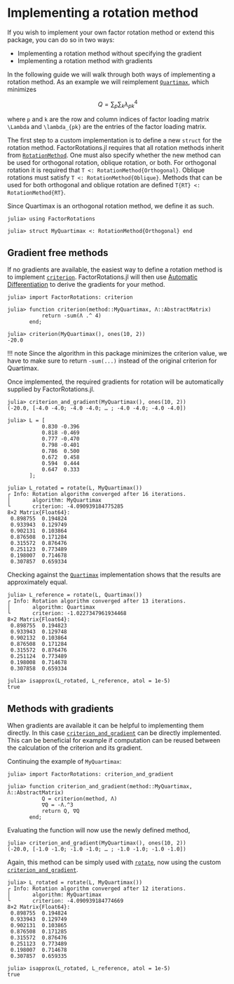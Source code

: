 # Implementing a rotation method

If you wish to implement your own factor rotation method or extend this package, you can do so in two ways:

- Implementing a rotation method without specifying the gradient
- Implementing a rotation method with gradients

In the following guide we will walk through both ways of implementing a rotation method.
As an example we will reimplement [`Quartimax`](@ref), which minimizes 

```math
Q = \sum_p \sum_k \lambda_{pk}^4
```

where ``p`` and ``k`` are the row and column indices of factor loading matrix ``\Lambda`` and ``\lambda_{pk}`` are the entries of the factor loading matrix. 

The first step to a custom implementation is to define a new `struct` for the rotation method.
FactorRotations.jl requires that all rotation methods inherit from [`RotationMethod`](@ref).
One must also specify whether the new method can be used for orthogonal rotation, oblique rotation, or both. 
For orthogonal rotation it is required that `T <: RotationMethod{Orthogonal}`.
Oblique rotations must satisfy `T <: RotationMethod{Oblique}`.
Methods that can be used for both orthogonal and oblique rotation are defined `T{RT} <: RotationMethod{RT}`.

Since Quartimax is an orthogonal rotation method, we define it as such.

```jldoctest implementing_rotation_methods
julia> using FactorRotations

julia> struct MyQuartimax <: RotationMethod{Orthogonal} end

```

## Gradient free methods
If no gradients are available, the easiest way to define a rotation method is to implement [`criterion`](@ref).
FactorRotations.jl will then use [Automatic Differentiation](https://en.wikipedia.org/wiki/Automatic_differentiation) to derive the gradients for your method.

```jldoctest implementing_rotation_methods
julia> import FactorRotations: criterion

julia> function criterion(method::MyQuartimax, Λ::AbstractMatrix)
           return -sum(Λ .^ 4)
       end;

julia> criterion(MyQuartimax(), ones(10, 2))
-20.0
```

!!! note
    Since the algorithm in this package minimizes the criterion value, we have to make sure to return `-sum(...)` instead of the original criterion for Quartimax. 

Once implemented, the required gradients for rotation will be automatically supplied by FactorRotations.jl.

```jldoctest implementing_rotation_methods
julia> criterion_and_gradient(MyQuartimax(), ones(10, 2))
(-20.0, [-4.0 -4.0; -4.0 -4.0; … ; -4.0 -4.0; -4.0 -4.0])
```

```jldoctest implementing_rotation_methods; filter = r"(\\d*)\\.(\\d{4})\\d+" => s"\\1.\\2"
julia> L = [
           0.830 -0.396
           0.818 -0.469
           0.777 -0.470
           0.798 -0.401
           0.786  0.500
           0.672  0.458
           0.594  0.444
           0.647  0.333
       ];

julia> L_rotated = rotate(L, MyQuartimax()) 
┌ Info: Rotation algorithm converged after 16 iterations.
│       algorithm: MyQuartimax
└       criterion: -4.090939184775285
8×2 Matrix{Float64}:
 0.898755  0.194824
 0.933943  0.129749
 0.902131  0.103864
 0.876508  0.171284
 0.315572  0.876476
 0.251123  0.773489
 0.198007  0.714678
 0.307857  0.659334
```

Checking against the [`Quartimax`](@ref) implementation shows that the results are approximately equal.

```jldoctest implementing_rotation_methods; filter = r"(\\d*)\\.(\\d{4})\\d+" => s"\\1.\\2"
julia> L_reference = rotate(L, Quartimax())
┌ Info: Rotation algorithm converged after 13 iterations.
│       algorithm: Quartimax
└       criterion: -1.0227347961934468
8×2 Matrix{Float64}:
 0.898755  0.194823
 0.933943  0.129748
 0.902132  0.103864
 0.876508  0.171284
 0.315572  0.876476
 0.251124  0.773489
 0.198008  0.714678
 0.307858  0.659334
```

```jldoctest implementing_rotation_methods
julia> isapprox(L_rotated, L_reference, atol = 1e-5)
true
```

## Methods with gradients
When gradients are available it can be helpful to implementing them directly.
In this case [`criterion_and_gradient`](@ref) can be directly implemented.
This can be beneficial for example if computation can be reused between the calculation of the criterion and its gradient.

Continuing the example of `MyQuartimax`:

```jldoctest implementing_rotation_methods
julia> import FactorRotations: criterion_and_gradient

julia> function criterion_and_gradient(method::MyQuartimax, Λ::AbstractMatrix)
           Q = criterion(method, Λ)
           ∇Q = -Λ.^3
           return Q, ∇Q
       end;
```

Evaluating the function will now use the newly defined method, 

```jldoctest implementing_rotation_methods
julia> criterion_and_gradient(MyQuartimax(), ones(10, 2))
(-20.0, [-1.0 -1.0; -1.0 -1.0; … ; -1.0 -1.0; -1.0 -1.0])
```

Again, this method can be simply used with [`rotate`](@ref), now using the custom [`criterion_and_gradient`](@ref).

```jldoctest implementing_rotation_methods; filter = r"(\\d*)\\.(\\d{4})\\d+" => s"\\1.\\2"
julia> L_rotated = rotate(L, MyQuartimax())
┌ Info: Rotation algorithm converged after 12 iterations.
│       algorithm: MyQuartimax
└       criterion: -4.090939184774669
8×2 Matrix{Float64}:
 0.898755  0.194824
 0.933943  0.129749
 0.902131  0.103865
 0.876508  0.171285
 0.315572  0.876476
 0.251123  0.773489
 0.198007  0.714678
 0.307857  0.659335

julia> isapprox(L_rotated, L_reference, atol = 1e-5)
true
```
